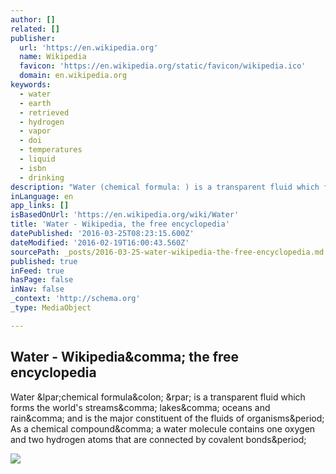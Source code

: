 ```yaml
---
author: []
related: []
publisher:
  url: 'https://en.wikipedia.org'
  name: Wikipedia
  favicon: 'https://en.wikipedia.org/static/favicon/wikipedia.ico'
  domain: en.wikipedia.org
keywords:
  - water
  - earth
  - retrieved
  - hydrogen
  - vapor
  - doi
  - temperatures
  - liquid
  - isbn
  - drinking
description: "Water (chemical formula: ) is a transparent fluid which forms the world's streams, lakes, oceans and rain, and is the major constituent of the fluids of organisms. As a chemical compound, a water molecule contains one oxygen and two hydrogen atoms that are connected by covalent bonds."
inLanguage: en
app_links: []
isBasedOnUrl: 'https://en.wikipedia.org/wiki/Water'
title: 'Water - Wikipedia, the free encyclopedia'
datePublished: '2016-03-25T08:23:15.600Z'
dateModified: '2016-02-19T16:00:43.560Z'
sourcePath: _posts/2016-03-25-water-wikipedia-the-free-encyclopedia.md
published: true
inFeed: true
hasPage: false
inNav: false
_context: 'http://schema.org'
_type: MediaObject

---
```

<article style=""><h1>Water - Wikipedia&amp;comma; the free encyclopedia</h1><p>Water &amp;lpar;chemical formula&amp;colon; &amp;rpar; is a transparent fluid which forms the world's streams&amp;comma; lakes&amp;comma; oceans and rain&amp;comma; and is the major constituent of the fluids of organisms&amp;period; As a chemical compound&amp;comma; a water molecule contains one oxygen and two hydrogen atoms that are connected by covalent bonds&amp;period;</p><img src="https://upload.wikimedia.org/wikipedia/commons/thumb/e/e8/Turquoise_Water.jpg/220px-Turquoise_Water.jpg" /></article>
